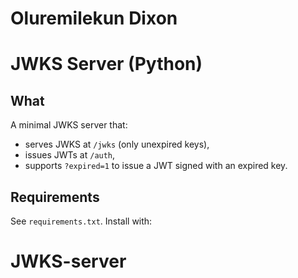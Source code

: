 # Oluremilekun Dixon
# JWKS Server (Python)

## What
A minimal JWKS server that:
- serves JWKS at `/jwks` (only unexpired keys),
- issues JWTs at `/auth`,
- supports `?expired=1` to issue a JWT signed with an expired key.

## Requirements
See `requirements.txt`. Install with:

# JWKS-server